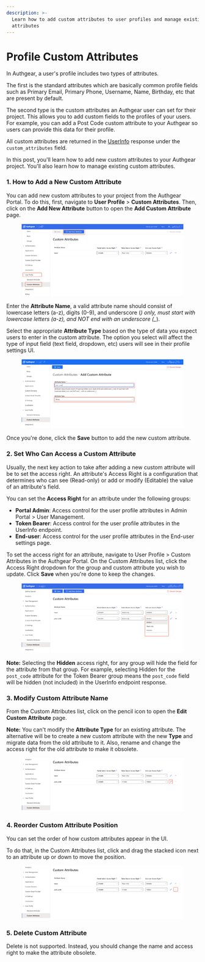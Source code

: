 ```yaml
---
description: >-
  Learn how to add custom attributes to user profiles and manage existing custom
  attributes
---
```


# Profile Custom Attributes

In Authgear, a user's profile includes two types of attributes.&#x20;

The first is the standard attributes which are basically common profile fields such as Primary Email, Primary Phone, Username, Name, Birthday, etc that are present by default.&#x20;

The second type is the custom attributes an Authgear user can set for their project. This allows you to add custom fields to the profiles of your users. For example, you can add a Post Code custom attribute to your Authgear so users can provide this data for their profile.&#x20;

All custom attributes are returned in the [UserInfo](../../reference/tokens/userinfo.md) response under the `custom_attributes` field.

In this post, you'll learn how to add new custom attributes to your Authgear project. You'll also learn how to manage existing custom attributes.

### 1. How to Add a New Custom Attribute

You can add new custom attributes to your project from the Authgear Portal. To do this, first, navigate to **User Profile** > **Custom Attributes**. Then, click on the **Add New Attribute** button to open the **Add Custom Attribute** page.

<figure><img src="../../.gitbook/assets/authgear-custom-attributes.png" alt=""><figcaption></figcaption></figure>

Enter the  **Attribute Name**, a valid attribute name should consist of lowercase letters (a-z), digits (0-9), and underscore (_) only, must start with lowercase letters (a-z), and NOT end with an underscore (\__).

Select the appropriate **Attribute Type** based on the type of data you expect users to enter in the custom attribute. The option you select will affect the type of input field (text field, dropdown, etc) users will see in their profile settings UI.

<figure><img src="../../.gitbook/assets/authgear-add-custom-attribute-c.png" alt=""><figcaption></figcaption></figure>

Once you're done, click the **Save** button to add the new custom attribute.

### 2. Set Who Can Access a Custom Attribute

Usually, the next key action to take after adding a new custom attribute will be to set the access right. An attribute's Access Right is a configuration that determines who can see (Read-only) or add or modify (Editable) the value of an attribute's field.

You can set the **Access Right** for an attribute under the following groups:

* **Portal Admin**: Access control for the user profile attributes in Admin Portal > User Management.
* **Token Bearer**: Access control for the user profile attributes in the UserInfo endpoint.
* **End-user**: Access control for the user profile attributes in the End-user settings page.

To set the access right for an attribute, navigate to User Profile > Custom Attributes in the Authgear Portal. On the Custom Attributes list, click the Access Right dropdown for the group and custom attribute you wish to update. Click **Save** when you're done to keep the changes.

<figure><img src="../../.gitbook/assets/authgear-custom-attributes-access-right.png" alt=""><figcaption></figcaption></figure>

**Note:** Selecting the **Hidden** access right, for any group will hide the field for the attribute from that group. For example, selecting Hidden for the `post_code` attribute for the Token Bearer group means the `post_code` field will be hidden (not included) in the UserInfo endpoint response.

### 3. Modify Custom Attribute Name

From the Custom Attributes list, click on the pencil icon to open the **Edit Custom Attribute** page.

**Note:** You can't modify the **Attribute Type** for an existing attribute. The alternative will be to create a new custom attribute with the new **Type** and migrate data from the old attribute to it. Also, rename and change the access right for the old attribute to make it obsolete.

<figure><img src="../../.gitbook/assets/authgear-custom-attribute-edit-ico.png" alt=""><figcaption></figcaption></figure>

### 4. Reorder Custom Attribute Position

You can set the order of how custom attributes appear in the UI.

To do that, in the Custom Attributes list, click and drag the stacked icon next to an attribute up or down to move the position.

<figure><img src="../../.gitbook/assets/authgear-custom-attribute-order.png" alt=""><figcaption></figcaption></figure>

### 5. Delete Custom Attribute

Delete is not supported. Instead, you should change the name and access right to make the attribute obsolete.
